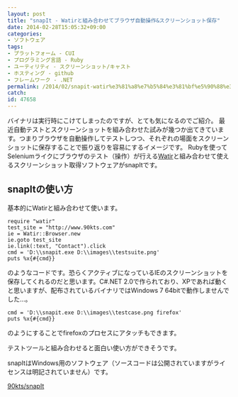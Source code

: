 ```yaml
---
layout: post
title: "snapIt - Watirと組み合わせてブラウザ自動操作&スクリーンショット保存"
date: 2014-02-28T15:05:32+09:00
categories:
- ソフトウェア
tags: 
- プラットフォーム - CUI
- プログラミング言語 - Ruby
- ユーティリティ - スクリーンショット/キャスト
- ホスティング - github
- フレームワーク - .NET
permalink: /2014/02/snapit-watir%e3%81%a8%e7%b5%84%e3%81%bf%e5%90%88%e3%82%8f%e3%81%9b%e3%81%a6%e3%83%96%e3%83%a9%e3%82%a6%e3%82%b6%e8%87%aa%e5%8b%95%e6%93%8d%e4%bd%9c%e3%82%b9%e3%82%af%e3%83%aa%e3%83%bc%e3%83%b3/
catch: 
id: 47658
---
```

バイナリは実行時にこけてしまったのですが、とても気になるのでご紹介。
最近自動テストとスクリーンショットを組み合わせた試みが幾つか出てきています。つまりブラウザを自動操作してテストしつつ、それぞれの場面をスクリーンショットに保存することで振り返りを容易にするイメージです。
Rubyを使ってSeleniumライクにブラウザのテスト（操作）が行える[Watir](http://www.moongift.jp/2007/09/watir/)と組み合わせて使えるスクリーンショット取得ソフトウェアがsnapItです。

## snapItの使い方

基本的にWatirと組み合わせて使います。

```
require "watir"
test_site = "http://www.90kts.com"
ie = Watir::Browser.new
ie.goto test_site
ie.link(:text, "Contact").click
cmd = 'D:\\snapit.exe D:\\images\\testsuite.png'
puts %x{#{cmd}}
```

のようなコードです。恐らくアクティブになっているIEのスクリーンショットを保存してくれるのだと思います。C#.NET 2.0で作られており、XPであれば動くと思いますが、配布されているバイナリではWindows 7 64bitで動作しませんでした…。

```
cmd = 'D:\\snapit.exe D:\\images\\testcase.png firefox'
puts %x{#{cmd}}
```

のようにすることでfirefoxのプロセスにアタッチもできます。

テストツールと組み合わせると面白い使い方ができそうです。

snapItはWindows用のソフトウェア（ソースコードは公開されていますがライセンスは明記されていません）です。

[90kts/snapIt](https://github.com/90kts/snapIt)
